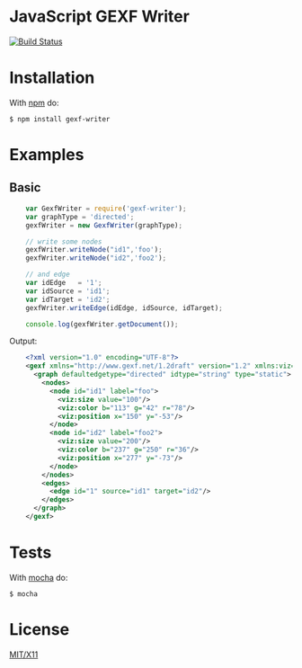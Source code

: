 # JavaScript GEXF Writer 

[![Build Status](https://travis-ci.org/danibrutal/gexf-writer.svg)](https://travis-ci.org/danibrutal/gexf-writer)

# Installation

With [npm](http://npmjs.org) do:

    $ npm install gexf-writer

# Examples

## Basic
```javascript
    var GexfWriter = require('gexf-writer');
    var graphType = 'directed';    
    gexfWriter = new GexfWriter(graphType);

    // write some nodes
    gexfWriter.writeNode("id1",'foo');   
    gexfWriter.writeNode("id2",'foo2');   

    // and edge
    var idEdge   = '1';
    var idSource = 'id1';
    var idTarget = 'id2';
    gexfWriter.writeEdge(idEdge, idSource, idTarget);  

    console.log(gexfWriter.getDocument());
```
Output:

```xml
    <?xml version="1.0" encoding="UTF-8"?>
    <gexf xmlns="http://www.gexf.net/1.2draft" version="1.2" xmlns:viz="http://www.gephi.org/gexf/viz">
      <graph defaultedgetype="directed" idtype="string" type="static">
        <nodes>
          <node id="id1" label="foo">
            <viz:size value="100"/>
            <viz:color b="113" g="42" r="78"/>
            <viz:position x="150" y="-53"/>
          </node>
          <node id="id2" label="foo2">
            <viz:size value="200"/>
            <viz:color b="237" g="250" r="36"/>
            <viz:position x="277" y="-73"/>
          </node>
        </nodes>
        <edges>
          <edge id="1" source="id1" target="id2"/>
        </edges>
      </graph>
    </gexf>
```

# Tests
With [mocha](http://visionmedia.github.io/mocha) do:

    $ mocha

# License

[MIT/X11](./LICENSE)

